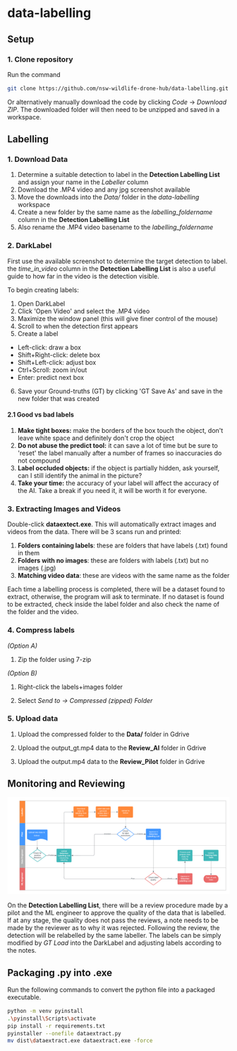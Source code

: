 # data-labelling
## Setup
### 1. Clone repository
Run the command
```bash
git clone https://github.com/nsw-wildlife-drone-hub/data-labelling.git
```
Or alternatively manually download the code by clicking *Code* -> *Download ZIP*. The downloaded folder will then need to be unzipped and saved in a workspace.

## Labelling

### 1. Download Data
1. Determine a suitable detection to label in the **Detection Labelling List** and assign your name in the *Labeller* column
2. Download the .MP4 video and any jpg screenshot available
3. Move the downloads into the *Data/* folder in the *data-labelling* workspace
4. Create a new folder by the same name as the *labelling_foldername* column in the **Detection Labelling List**
5. Also rename the .MP4 video basename to the *labelling_foldername*

### 2. DarkLabel
First use the available screenshot to determine the target detection to label. the *time_in_video* column in the **Detection Labelling List** is also a useful guide to how far in the video is the detection visible.

To begin creating labels:
1. Open DarkLabel
2. Click 'Open Video' and select the .MP4 video
3. Maximize the window panel (this will give finer control of the mouse)
4. Scroll to when the detection first appears
5. Create a label
  - Left-click: draw a box
  - Shift+Right-click: delete box
  - Shift+Left-click: adjust box
  - Ctrl+Scroll: zoom in/out
  - Enter: predict next box
6. Save your Ground-truths (GT) by clicking 'GT Save As' and save in the new folder that was created


#### 2.1 Good vs bad labels

1. **Make tight boxes:** make the borders of the box touch the object, don't leave white space and definitely don't crop the object
2. **Do not abuse the predict tool:** it can save a lot of time but be sure to 'reset' the label manually after a number of frames so inaccuracies do not compound
3. **Label occluded objects:** if the object is partially hidden, ask yourself, can I still identify the animal in the picture?
4. **Take your time:** the accuracy of your label will affect the accuracy of the AI. Take a break if you need it, it will be worth it for everyone.

### 3. Extracting Images and Videos

Double-click **dataextect.exe**. This will automatically extract images and videos from the data. There will be 3 scans run and printed:
1. **Folders containing labels**: these are folders that have labels (.txt) found in them
2. **Folders with no images**: these are folders with labels (.txt) but no images (.jpg)
3. **Matching video data**: these are videos with the same name as the folder

Each time a labelling process is completed, there will be a dataset found to extract, otherwise, the program will ask to terminate. If no dataset is found to be extracted, check inside the label folder and also check the name of the folder and the video.

### 4. Compress labels
*(Option A)*
1. Zip the folder using 7-zip

*(Option B)*
1. Right-click the labels+images folder

2. Select *Send to -> Compressed (zipped) Folder*

### 5. Upload data

1. Upload the compressed folder to the **Data/** folder in Gdrive

2. Upload the output_gt.mp4 data to the **Review_AI** folder in Gdrive

3. Upload the output.mp4 data to the **Review_Pilot** folder in Gdrive


## Monitoring and Reviewing
![Labelling Pipeline](Images/Data_labelling_pipeline_v0.2.png "Title")

On the **Detection Labelling List**, there will be a review procedure made by a pilot and the ML engineer to approve the quality of the data that is labelled. If at any stage, the quality does not pass the reviews, a note needs to be made by the reviewer as to why it was rejected. Following the review, the detection will be relabelled by the same labeller. The labels can be simply modified by *GT Load* into the DarkLabel and adjusting labels according to the notes.

## Packaging .py into .exe

Run the following commands to convert the python file into a packaged executable.

```bash
python -m venv pyinstall
.\pyinstall\Scripts\activate
pip install -r requirements.txt
pyinstaller --onefile dataextract.py
mv dist\dataextract.exe dataextract.exe -force
```
